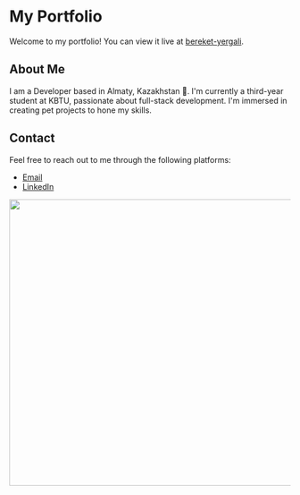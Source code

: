 # My Portfolio

Welcome to my portfolio! You can view it live at [bereket-yergali](https://bereket-yergali.netlify.app).

## About Me

I am a Developer based in Almaty, Kazakhstan 📍. I'm currently a third-year student at KBTU, passionate about full-stack development. I'm immersed in creating pet projects to hone my skills.

## Contact

Feel free to reach out to me through the following platforms:

- [Email](mailto:b_yergali@outlook.com)
- [LinkedIn](https://www.linkedin.com/in/bereket-yergali-111548272/)


<img src="https://advice.j2c.com/wp-content/uploads/sites/13/ezgif.com-optimize-9-2.gif" width="512px"/>

